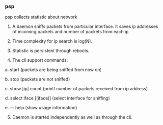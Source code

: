### psp
psp collects statistic about network

1. A daemon sniffs packets from particular interface. It
saves ip addresses of incoming packets and number of packets from each ip.

2. Time complexity for ip search is log(N).

3. Statistic is persistent through reboots.

4. The cli support commands:

  a. start (packets are being sniffed from now on)

  b. stop (packets are not sniffed)

  c. show [ip] count (printf number of packets received from ip address)

  d. select iface [(iface)] (select interface for sniffing)

  e. -- help (show usage information)

5. Daemon is started independently as well as through the cli.
